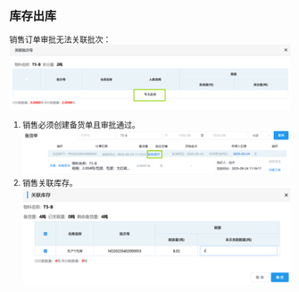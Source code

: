 ## 库存出库
销售订单审批无法关联批次：
![图片](../../.vuepress/public/images/sales/sales1.png)
1. 销售必须创建备货单且审批通过。
![图片](../../.vuepress/public/images/sales/sales2.png)
2. 销售关联库存。
![图片](../../.vuepress/public/images/sales/sales3.png)